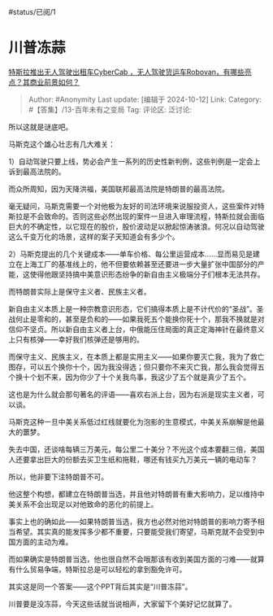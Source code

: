 #status/已阅/1

# 川普冻蒜

[特斯拉推出无人驾驶出租车CyberCab ，无人驾驶货运车Robovan，有哪些亮点？其商业前景如何？](https://www.zhihu.com/question/814299278/answer/4829084980)

> Author: #Anonymity
> Last update: [编辑于 2024-10-12]
> Link:
> Category: #【答集】/13-百年未有之变局
> Tag:
> 评论区:
> 泛讨论:

所以这就是谜底吧。

马斯克这个雄心壮志有几大难关：

1）自动驾驶只要上线，势必会产生一系列的历史性新判例，这些判例是一定会上诉到最高法院的。

而众所周知，因为天降洪福，美国联邦最高法院是特朗普的最高法院。

毫无疑问，马斯克需要一个对他极为友好的司法环境来说服投资人，这些案件对特斯拉是不会致命的。否则这些必然出现的案件一旦进入审理流程，特斯拉就会面临巨大的不确定性，以它现在的股价，股价波动足以掀起惊涛骇浪。何况以自动驾驶这么千变万化的场景，这样的案子天知道会有多少个。

2）马斯克提出的几个关键成本——单车价格、每公里运营成本……显而易见是建立在上海工厂的基准线上的，他不但要依赖甚至还要进一步大量扩张中国部分的产能，这使得他跟坚持搞中美意识形态纷争的新自由主义极端分子们根本无法共存。

而特朗普实际上是保守主义者、民族主义者。

新自由主义本质上是一种宗教意识形态，它们搞得本质上是不计代价的“圣战”。圣战何止是零和的，甚至是负和的——如果我死五个能换你死十个，那我不换就是对信仰不坚贞。所以新自由主义者上台，中俄能压住局面的真正定海神针在最终意义上只有核弹——幸好我们核弹还是够用的。

而保守主义、民族主义，在本质上都是实用主义——如果你要灭亡我，我为了救亡图存，可以五个换你十个，因为我没得选；但只要你不来灭亡我，那么我会觉得五个换十个划不来，因为你少了十个关我鸟事，我这少了五个就是真少了五个。

这也是为什么就会那句著名的评语——喜欢右派上台，因为右派是现实主义者，可以谈。

马斯克这种一旦中美关系低过红线就要化为泡影的生意模式，中美关系崩解是他最大的噩梦。

失去中国，还谈啥每辆三万美元，每公里二十美分？不光这个成本要翻三倍，美国人还要拿出巨大的份额去买卫生纸和拖鞋，哪还有钱买九万美元一辆的电动车？

所以，他非要下注特朗普不可。

他这整个构想，都建立在特朗普当选，并且他对特朗普有重大影响力，足以维持中美关系不会出现足以对他致命的恶化的前提上。

事实上也的确如此——如果特朗普当选，我方也必然对他对特朗普的影响力寄予相当希望。其实真的能发挥多少都不重要，只要能受我们寄望，马斯克就不会受到中国方面的主动为难。

而如果确实是特朗普当选，他也很自然不会哦那该有收到美国方面的刁难——就算有什么贸易争端，特斯拉总是可以轻松的拿到豁免许可。

其实这是同一个答案——这个PPT背后其实是“川普冻蒜”。

川普要是没冻蒜，今天这些话就当说相声，大家留下个美好记忆就算了。

